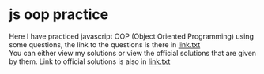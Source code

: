 # js oop practice

Here I have practiced javascript OOP (Object Oriented Programming) using some questions, the link to the questions is there in [link.txt](https://github.com/arnavnagpurkar/js-oop-practice/blob/main/link.txt)<br>
You can either view my solutions or view the official solutions that are given by them. Link to official solutions is also in [link.txt](https://github.com/arnavnagpurkar/js-oop-practice/blob/main/link.txt)